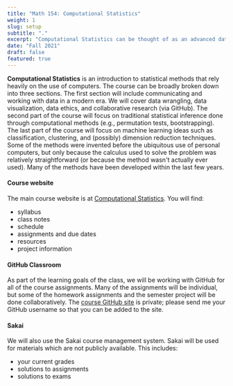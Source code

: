 ```yaml
---
title: "Math 154: Computational Statistics"
weight: 1
slug: setup
subtitle: "."
excerpt: "Computational Statistics can be thought of as an advanced data science course.  We will work with many different types of data to become fluent in wrangling, visualizing, modeling, predicting, and most importantly communicating results."
date: "Fall 2021"
draft: false
featured: true
---
```



**Computational Statistics** is an introduction to statistical methods that rely heavily on the use of computers.
The course can be broadly broken down into three sections.
The first section will include communicating and working with data in a modern era.
We will cover data wrangling, data visualization, data ethics, and collaborative research (via GitHub).
The second part of the course will focus on traditional statistical inference done through computational methods (e.g., permutation tests, bootstrapping).
The last part of the course will focus on machine learning ideas such as classification, clustering, and (possibly) dimension reduction techniques.
Some of the methods were invented before the ubiquitous use of personal computers, but only because the calculus used to solve the problem was relatively straightforward (or because the method wasn't actually ever used). 
Many of the methods have been developed within the last few years.


#### Course website

The main course website is at [Computational Statistics](https://m154-comp-stats.netlify.app/).  You will find:

* syllabus
* class notes
* schedule
* assignments and due dates
* resources
* project information

#### GitHub Classroom

As part of the learning goals of the class, we will be working with GitHub for all of the course assignments. Many of the assignments will be individual, but some of the homework assignments and the semester project will be done collaboratively.  The [course GitHub site]() is private; please send me your GitHub username so that you can be added to the site.

#### Sakai

We will also use the Sakai course management system.  Sakai will be used for materials which are not publicly available.  This includes:

* your current grades
* solutions to assignments
* solutions to exams


